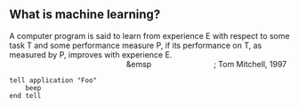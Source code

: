 ## What is machine learning?

  A computer program is said to learn from experience E with respect to some task T and some performance measure P, if its performance on T, as measured by P, improves with experience E.  
&emsp;&emsp;&emsp;&emsp;&emsp;&emsp;&emsp;&emsp;&emsp;&emsp;&emsp;&emsp;&emsp;&emsp;&emsp;&emsp&emsp;&emsp;&emsp;&emsp;&emsp;&emsp;&emsp;&emsp;; Tom Mitchell, 1997  
<pre><code>tell application "Foo"
    beep
end tell
</code></pre>                                               
